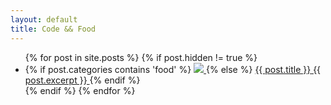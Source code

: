 ```yaml
---
layout: default
title: Code && Food
---
```

<ul class="posts">
{% for post in site.posts %}
  {% if post.hidden != true %}
  <li data-post="scroll-in-view" class="post {{post.categories}}">
  	{% if post.categories contains 'food' %}
  	<a href="{{ post.url }}">
	  	<img src="{{post.image}}" />
	  </a>
		{% else %}
    <a href="{{ post.url }}">
      <span>{{ post.title }}</span>
      <!-- <span class="meta h4 b">{{ post.date | date: "%A %-d %B %Y" }}</span> -->
      {{ post.excerpt }}
    </a>
    {% endif %}
  </li>
  {% endif %}
{% endfor %}
</ul>